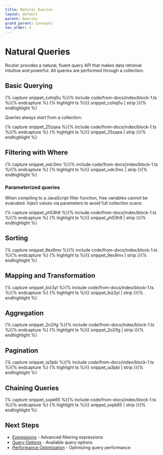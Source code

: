 ```yaml
---
title: Natural Queries
layout: default
parent: Queries
grand_parent: Concepts
nav_order: 1
---
```


# Natural Queries

Routier provides a natural, fluent query API that makes data retrieval intuitive and powerful. All queries are performed through a collection.

## Basic Querying

{% capture snippet_cohq0u %}{% include code/from-docs/index/block-1.ts %}{% endcapture %}
{% highlight ts %}{{ snippet_cohq0u  | strip }}{% endhighlight %}

Queries always start from a collection:

{% capture snippet_25zqea %}{% include code/from-docs/index/block-1.ts %}{% endcapture %}
{% highlight ts %}{{ snippet_25zqea  | strip }}{% endhighlight %}

## Filtering with Where

{% capture snippet_odc3mc %}{% include code/from-docs/index/block-1.ts %}{% endcapture %}
{% highlight ts %}{{ snippet_odc3mc  | strip }}{% endhighlight %}

### Parameterized queries

When compiling to a JavaScript filter function, free variables cannot be evaluated. Inject values via parameters to avoid full collection scans:

{% capture snippet_yh53h9 %}{% include code/from-docs/index/block-1.ts %}{% endcapture %}
{% highlight ts %}{{ snippet_yh53h9  | strip }}{% endhighlight %}

## Sorting

{% capture snippet_9ex9mv %}{% include code/from-docs/index/block-1.ts %}{% endcapture %}
{% highlight ts %}{{ snippet_9ex9mv  | strip }}{% endhighlight %}

## Mapping and Transformation

{% capture snippet_biz3yl %}{% include code/from-docs/index/block-1.ts %}{% endcapture %}
{% highlight ts %}{{ snippet_biz3yl  | strip }}{% endhighlight %}

## Aggregation

{% capture snippet_2o2ifg %}{% include code/from-docs/index/block-1.ts %}{% endcapture %}
{% highlight ts %}{{ snippet_2o2ifg  | strip }}{% endhighlight %}

## Pagination

{% capture snippet_ia3pbi %}{% include code/from-docs/index/block-1.ts %}{% endcapture %}
{% highlight ts %}{{ snippet_ia3pbi  | strip }}{% endhighlight %}

## Chaining Queries

{% capture snippet_sxpk65 %}{% include code/from-docs/index/block-1.ts %}{% endcapture %}
{% highlight ts %}{{ snippet_sxpk65  | strip }}{% endhighlight %}

## Next Steps

- [Expressions](/concepts/queries/expressions/) - Advanced filtering expressions
- [Query Options](/concepts/queries/query-options/) - Available query options
- [Performance Optimization](/concepts/data-pipeline/performance-optimization.md) - Optimizing query performance
